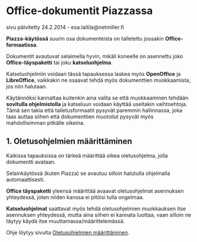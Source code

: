 # Office-dokumentit Piazzassa

<div class='paivitys'>
sivu päivitetty 24.2.2014 - esa.laitila@netmiller.fi
</div>


__Piazza-käytössä__ suurin osa dokumenteista on talletettu jossakin __Office-formaatissa__.

Dokumentit avautuvat selaimella hyvin, mikäli koneelle on asennettu joko
__Office-täyspaketti__ tai joku __katseluohjelma__.

Katseluohjelmiin voidaan tässä tapauksessa laskea myös __OpenOffice__ ja __LibreOffice__,
vaikkakin ne osaavat tehdä myös dokumenttien muokkaamista, jos niin halutaan.

Käytännöksi kannattaa kuitenkin aina valita se että muokkaaminen tehdään
__sovitulla ohjelmistolla__ ja katseluun voidaan käyttää useitakin vaihtoehtoja.
Tämä sen takia että talletusformaatit pysyvät paremmin hallinnassa, joka taas auttaa siihen että
dokumenttien muotoilut pysyvät myös mahdollisimman pitkälle oikeina.


## 1. Oletusohjelmien määrittäminen

Kaikissa tapauksissa on tärkeä määrittää oikea oletusohjelma, jolla dokumentti avataan.

Selainkäytössä (kuten Piazza) se avautuu silloin halutulla ohjelmalla automaattisesti.

__Office täyspaketti__ yleensä määrittää avaavat oletusohjelmat asennuksen yhteydessä,
joten niiden kanssa ei pitöisi tulla ongelmaa.

__Katseluohjelmat__ saattavat myös tehdä oletusohjelmien muokkauksen itse asennuksen yhteydessä,
mutta aina siihen ei kannata luottaa, vaan silloin ne täytyy käydä itse muuttamassa/määrittelemässä.

Ohje löytyy sivulta [Oletusohjelmien määrittäminen][1].



[1]: pages/viewer-oletukset.md
